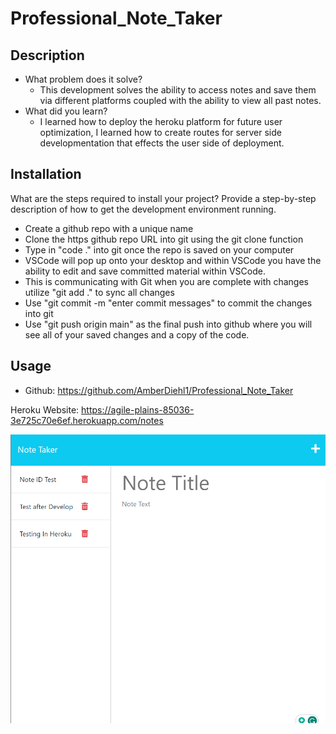 # Professional_Note_Taker
## Description
- What problem does it solve?
    - This development solves the ability to access notes and save them via different platforms coupled with the ability to view all past notes.
- What did you learn?
    - I learned how to deploy the heroku platform for future user optimization, I learned how to create routes for server side developmentation that effects the user side of deployment.

## Installation
What are the steps required to install your project? Provide a step-by-step description of how to get the development environment running.
- Create a github repo with a unique name
- Clone the https github repo URL into git using the git clone function
- Type in "code ." into git once the repo is saved on your computer
- VSCode will pop up onto your desktop and within VSCode you have the ability to edit and save committed material within VSCode.
- This is communicating with Git when you are complete with changes utilize "git add ." to sync all changes
- Use "git commit -m "enter commit messages" to commit the changes into git
- Use "git push origin main" as the final push into github where you will see all of your saved changes and a copy of the code.

## Usage
- Github: https://github.com/AmberDiehl1/Professional_Note_Taker

Heroku Website: https://agile-plains-85036-3e725c70e6ef.herokuapp.com/notes

 ![alt text](/Images/Deployed_Website.png)
